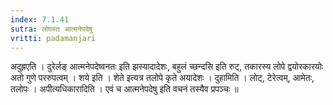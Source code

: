 ```yaml
---
index: 7.1.41
sutra: लोपस्त आत्मनेपदेषु
vritti: padamanjari
---
```


  अदुह्रएति । दुरेर्लङ् आत्मनेपदेष्वनतः इति झस्यादादेशः, बहुलं च्छन्दसि इति रुट्, तकारस्य लोपे द्वयोरकारयोः अतो गुणे पररुपत्वम् । शये इति । शेते इत्यत्र तलोपे कृते अयादेशः । दुहामिति । लोट्, टेरेत्वम्, आमेतः, तलोपः ।  अपीत्यधिकारादिति । एवं च आत्मनेपदेषु इति वचनं तस्यैव प्रपञ्चः ॥